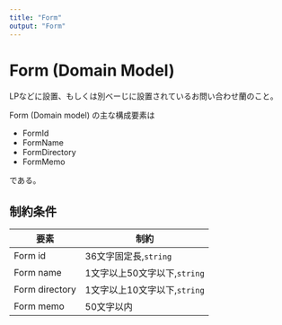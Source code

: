 ```yaml
---
title: "Form"
output: "Form"
---
```


# Form (Domain Model)
LPなどに設置、もしくは別ベーじに設置されているお問い合わせ蘭のこと。

Form (Domain model) の主な構成要素は
* FormId
* FormName
* FormDirectory
* FormMemo

である。

## 制約条件
| 要素 | 制約 |
| -- | -- |
| Form id | 36文字固定長,`string` |
| Form name | 1文字以上50文字以下,`string`|
| Form directory | 1文字以上10文字以下,`string` |
| Form memo | 50文字以内 |
